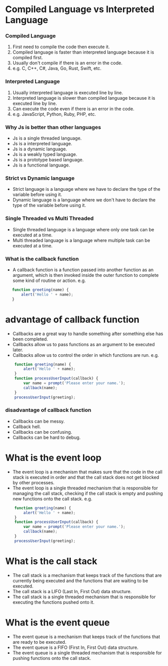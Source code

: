 # Compiled Language vs Interpreted Language

### Compiled Language
1. First need to compile the code then execute it.
2. Compiled language is faster than interpreted language because it is compiled first.
3. Usually don't compile if there is an error in the code.
4. e.g. C, C++, C#, Java, Go, Rust, Swift, etc.

### Interpreted Language
1. Usually interpreted language is executed line by line.
2. Interpreted language is slower than compiled language because it is executed line by line.
3. Can execute the code even if there is an error in the code.
4. e.g. JavaScript, Python, Ruby, PHP, etc.

### Why Js is better than other languages
 - Js is a single threaded language.
 -  Js is a interpreted language.
-  Js is a dynamic language.
-  Js is a weakly typed language.
-  Js is a prototype based language.
-  Js is a functional language.


### Strict vs Dynamic language
- Strict language is a language where we have to declare the type of the variable before using it.
- Dynamic language is a language where we don't have to declare the type of the variable before using it.

### Single Threaded vs Multi Threaded
- Single threaded language is a language where only one task can be executed at a time.
- Multi threaded language is a language where multiple task can be executed at a time.

### What is the callback function
 - A callback function is a function passed into another function as an argument, which is then invoked inside the outer function to complete some kind of routine or action.
 e.g.
 ```js
    function greeting(name) {
        alert('Hello ' + name);
    }
 ```

# advantage of callback function
- Callbacks are a great way to handle something after something else has been completed.
- Callbacks allow us to pass functions as an argument to be executed later.
- Callbacks allow us to control the order in which functions are run.
e.g.
```js
    function greeting(name) {
        alert('Hello ' + name);
    }
    function processUserInput(callback) {
        var name = prompt('Please enter your name.');
        callback(name);
    }
    processUserInput(greeting);
```
### disadvantage of callback function
- Callbacks can be messy.
- Callback hell.
- Callbacks can be confusing.
- Callbacks can be hard to debug.

# What is the event loop
- The event loop is a mechanism that makes sure that the code in the call stack is executed in order and that the call stack does not get blocked by other processes.
- The event loop is a single threaded mechanism that is responsible for managing the call stack, checking if the call stack is empty and pushing new functions onto the call stack.
e.g.
```js
    function greeting(name) {
        alert('Hello ' + name);
    }
    function processUserInput(callback) {
        var name = prompt('Please enter your name.');
        callback(name);
    }
    processUserInput(greeting);
```
# What is the call stack
- The call stack is a mechanism that keeps track of the functions that are currently being executed and the functions that are waiting to be executed.
- The call stack is a LIFO (Last In, First Out) data structure.
- The call stack is a single threaded mechanism that is responsible for executing the functions pushed onto it.

# What is the event queue
- The event queue is a mechanism that keeps track of the functions that are ready to be executed.
- The event queue is a FIFO (First In, First Out) data structure.
- The event queue is a single threaded mechanism that is responsible for pushing functions onto the call stack.


